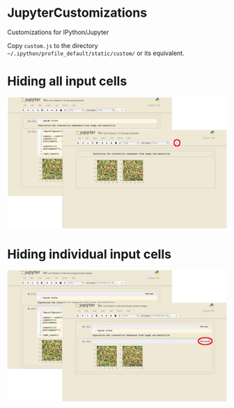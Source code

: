 # JupyterCustomizations
Customizations for IPython/Jupyter

Copy <code>custom.js</code> to the directory <code>~/.ipython/profile_default/static/custom/</code> or its equivalent.

# Hiding all input cells
![All input cells hidden](https://github.com/benvarkey/JupyterCustomizations/blob/screenshot/images/jupyter_no_all_hide.png?raw=true)

# Hiding individual input cells
![An individual cell hidden](https://github.com/benvarkey/JupyterCustomizations/blob/screenshot/images/jupyter_single_code_hide.png?raw=true)
